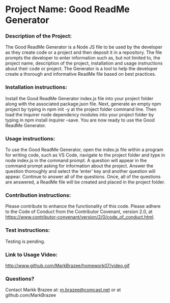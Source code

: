 
# Project Name: Good ReadMe Generator

### Description of the Project: 

The Good ReadMe Generator is a Node JS file to be used by the developer as they create code or a project and then deposit it in a repository. The file prompts the developer to enter information such as, but not limited to, the project name, description of the project, installation and usage instructions about their code or project. The Generator is a tool to help the developer create a thorough and informative ReadMe file based on best practices.

### Installation instructions: 

Install the Good ReadMe Generator index.js file into your project folder along with the associated package.json file. Next, generate an empty npm project by typing in npm init -y at the project folder command line. Then load the Inquirer node dependency modules into your project folder by typing in npm install inquirer –save. You are now ready to use the Good ReadMe Generator.

### Usage instructions: 

To use the Good ReadMe Generator, open the index.js file within a program for writing code, such as VS Code, navigate to the project folder and type in node index.js in the command prompt. A question will appear in the command prompt asking for information about the project. Answer the question thoroughly and select the ‘enter’ key and another question will appear. Continue to answer all of the questions. Once, all of the questions are answered, a ReadMe file will be created and placed in the project folder.

### Contribution instructions: 

Please contribute to enhance the functionality of this code. Please adhere to the Code of Conduct from the Contributor Covenant, version 2.0, at https://www.contributor-convenant/version/2/0/code_of_conduct.html.

### Test instructions: 

Testing is pending.

### Link to Usage Video:

http://www.github.com/MarkBrazee/homework07/video.gif

### Questions? 

Contact Markk Brazee at: m.brazee@comcast.net or at github.com/MarkBrazee

